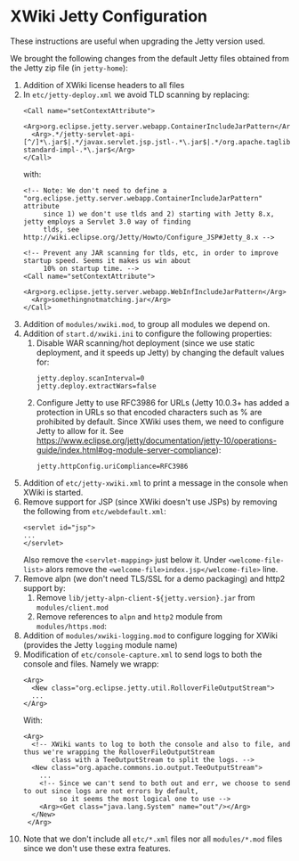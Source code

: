 XWiki Jetty Configuration
=========================

These instructions are useful when upgrading the Jetty version used.

We brought the following changes from the default Jetty files obtained from the Jetty zip file (in `jetty-home`):

1. Addition of XWiki license headers to all files
2. In `etc/jetty-deploy.xml` we avoid TLD scanning by replacing:
   ```
   <Call name="setContextAttribute">
     <Arg>org.eclipse.jetty.server.webapp.ContainerIncludeJarPattern</Arg>
     <Arg>.*/jetty-servlet-api-[^/]*\.jar$|.*/javax.servlet.jsp.jstl-.*\.jar$|.*/org.apache.taglibs.taglibs-standard-impl-.*\.jar$</Arg>
   </Call>
   ``` 
   with:
   ```
   <!-- Note: We don't need to define a "org.eclipse.jetty.server.webapp.ContainerIncludeJarPattern" attribute
        since 1) we don't use tlds and 2) starting with Jetty 8.x, jetty employs a Servlet 3.0 way of finding
        tlds, see http://wiki.eclipse.org/Jetty/Howto/Configure_JSP#Jetty_8.x -->

   <!-- Prevent any JAR scanning for tlds, etc, in order to improve startup speed. Seems it makes us win about
        10% on startup time. -->
   <Call name="setContextAttribute">
     <Arg>org.eclipse.jetty.server.webapp.WebInfIncludeJarPattern</Arg>
     <Arg>somethingnotmatching.jar</Arg>
   </Call>
   ```
3. Addition of `modules/xwiki.mod`, to group all modules we depend on.
4. Addition of `start.d/xwiki.ini` to configure the following properties:
   1. Disable WAR scanning/hot deployment (since we use static deployment, and it speeds up 
      Jetty) by changing the default values for:
      ```
      jetty.deploy.scanInterval=0
      jetty.deploy.extractWars=false
      ```
   2. Configure Jetty to use RFC3986 for URLs (Jetty 10.0.3+ has added a protection in URLs so that encoded characters 
      such as % are prohibited by default. Since XWiki uses them, we need to configure Jetty to allow for it. See
      https://www.eclipse.org/jetty/documentation/jetty-10/operations-guide/index.html#og-module-server-compliance):
      ```
      jetty.httpConfig.uriCompliance=RFC3986
      ```
5. Addition of `etc/jetty-xwiki.xml` to print a message in the console when XWiki is started.
6. Remove support for JSP (since XWiki doesn't use JSPs) by removing the following from `etc/webdefault.xml`:
   ```
   <servlet id="jsp">
   ...
   </servlet>
   ```
   Also remove the `<servlet-mapping>` just below it.
   Under `<welcome-file-list>` alors remove the `<welcome-file>index.jsp</welcome-file>` line.
7. Remove alpn (we don't need TLS/SSL for a demo packaging) and http2 support by:
   1. Remove `lib/jetty-alpn-client-${jetty.version}.jar` from `modules/client.mod`
   2. Remove references to `alpn` and `http2` module from `modules/https.mod`:
8. Addition of `modules/xwiki-logging.mod` to configure logging for XWiki (provides the Jetty `logging` module name)
9. Modification of `etc/console-capture.xml` to send logs to both the console and files. Namely we wrapp:
   ```
   <Arg>
     <New class="org.eclipse.jetty.util.RolloverFileOutputStream">
     ...
   </Arg>
   ```
   With:
   ```
   <Arg>
     <!-- XWiki wants to log to both the console and also to file, and thus we're wrapping the RolloverFileOutputStream
          class with a TeeOutputStream to split the logs. -->
     <New class="org.apache.commons.io.output.TeeOutputStream">
       ...
       <!-- Since we can't send to both out and err, we choose to send to out since logs are not errors by default,
            so it seems the most logical one to use -->
       <Arg><Get class="java.lang.System" name="out"/></Arg>
     </New>
    </Arg>
   ```
10. Note that we don't include all `etc/*.xml` files nor all `modules/*.mod` files since we don't use these extra
    features.
